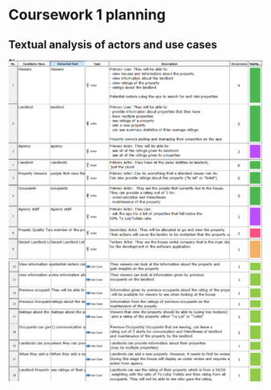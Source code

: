 # Coursework 1 planning
## Textual analysis of actors and use cases
![alt text](../assets/Coursework_1/image.png)
![alt text](../assets/Coursework_1/image-1.png) 